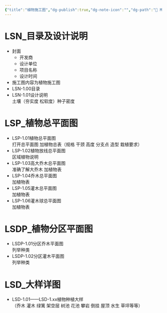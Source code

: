 ```yaml
---
{"title":"植物施工图","dg-publish":true,"dg-note-icon":"","dg-path":"🌳 Major/Construction/Working Drawing/植物施工图.md","permalink":"/🌳 Major/Construction/Working Drawing/植物施工图/","dgPassFrontmatter":true,"noteIcon":"","created":"2024-10-09T09:33:04.000+08:00","updated":"2024-11-05T23:54:10.230+08:00"}
---
```


# LSN_目录及设计说明 
-  封面  
	-   开发商  
	-   设计单位  
	-   项目名称  
	-   设计时间  
-   施工图内容为植物施工图  
-   LSN-1.00目录  
-   LSN-1.01设计说明  
    土壤（夯实度 松软度）种子密度
# LSP_植物总平面图 
-   LSP-1.01植物总平面图  
    打开总平面图 加植物总表（规格 干颈 高度 分支点 造型 栽植要求）
-   LSP-1.02植物放线总平面图  
    区域植物说明
-   LSP-1.03高大乔木总平面图  
    准确了解大乔木 加植物表
-   LSP-1.04乔木总平面图  
    加植物表
-   LSP-1.05灌木总平面图  
    加植物表
-   LSP-1.06灌木球总平面图  
    加植物表
# LSDP_植物分区平面图 
-   LSDP-1.01分区乔木平面图  
    列举种类
-   LSDP-1.02分区灌木平面图  
    列举种类
# LSD_大样详图 
-   LSD-1.01——LSD-1.xx植物种植大样  
    （乔木 灌木 绿篱 架空层 树池 花池 攀岩 倒挂 屋顶 水生 草坪等等）